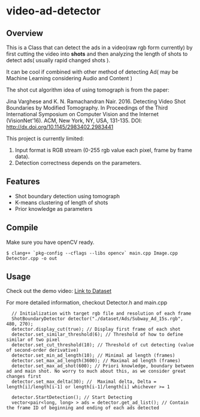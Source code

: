 # video-ad-detector
## Overview

This is a Class that can detect the ads in a video(raw rgb form currently) by first cutting the video into **shots** and then analyzing the length of shots to detect ads( usually rapid changed shots ). 

It can be cool if combined with other method of detecting Ad( may be Machine Learning considering Audio and Content )

The shot cut algorithm idea of using tomograph is from the paper:

Jina Varghese and K. N. Ramachandran Nair. 2016. Detecting Video Shot Boundaries by Modified Tomography. In Proceedings of the Third International Symposium on Computer Vision and the Internet (VisionNet'16). ACM, New York, NY, USA, 131-135. DOI: http://dx.doi.org/10.1145/2983402.2983441


This project is currently limited:

1. Input format is RGB stream (0-255 rgb value each pixel, frame by frame data).
2. Detection correctness depends on the parameters.

## Features
* Shot boundary detection using tomograph
* K-means clustering of length of shots
* Prior knowledge as parameters


## Compile
Make sure you have openCV ready.

~~~
$ clang++ `pkg-config --cflags --libs opencv` main.cpp Image.cpp Detector.cpp -o out
~~~

## Usage
Check out the demo video: [Link to Dataset](https://drive.google.com/drive/folders/0B2jNhQHbeb2dbEhrZ3JwbDBTUE0?usp=sharing)

For more detailed information, checkout Detector.h and main.cpp

~~~
  // Initialization with target rgb file and resolution of each frame
  ShotBoundaryDetector detector("./dataset/Ads/Subway_Ad_15s.rgb", 480, 270);
  detector.display_cut(true); // Display first frame of each shot
  detector.set_similar_threshold(6); // Threshold of how to define similar of two pixel
  detector.set_cut_threshold(10); // Threshold of cut detecting (value of second-order derivative)
  detector.set_min_ad_length(10); // Minimal ad length (frames)
  detector.set_max_ad_length(3600); // Maximal ad length (frames)
  detector.set_max_ad_shot(600); // Priori knowledge, boundary between ad and main shot. No worry to much about this, as we consider great changes first
  detector.set_max_delta(30); //  Maximal delta, Delta = length[i]/length[i-1] or length[i-1]/length[i] whichever >= 1
  
  detector.StartDetection(); // Start Detecting
  vector<pair<long, long> > ads = detector.get_ad_list(); // Contain the frame ID of beginning and ending of each ads detected
~~~
